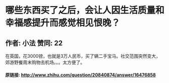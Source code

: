 # 哪些东西买了之后，会让人因生活质量和幸福感提升而感觉相见恨晚？
## 作者: 小法  赞同: 22
在英国，花3000镑，也就是3万人民币，买了辆二手宝马。社交范围突然变大，郊游野餐周末购物去机场。。。太方便了。

#### 原链接: http://www.zhihu.com/question/20840874/answer/16476858